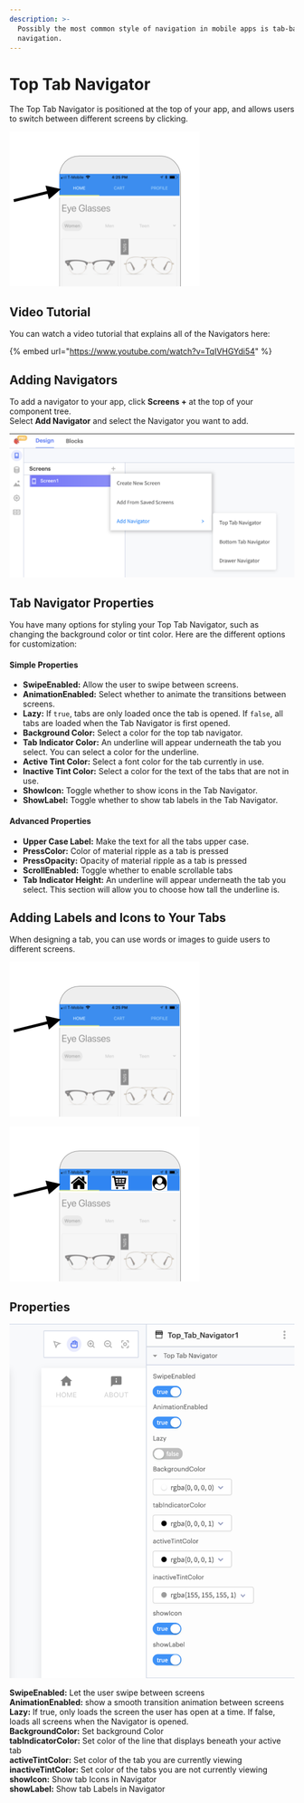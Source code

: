 ```yaml
---
description: >-
  Possibly the most common style of navigation in mobile apps is tab-based
  navigation.
---
```


# Top Tab Navigator

The Top Tab Navigator is positioned at the top of your app, and allows users to switch between different screens by clicking. 

![](.gitbook/assets/image%20%28112%29.png)

## Video Tutorial

You can watch a video tutorial that explains all of the Navigators here:

{% embed url="https://www.youtube.com/watch?v=TqIVHGYdi54" %}

## Adding Navigators

To add a navigator to your app, click **Screens +** at the top of your component tree.   
Select **Add Navigator** and select the Navigator you want to add.

![](.gitbook/assets/screen-shot-2021-04-08-at-5.06.23-pm.png)

## Tab Navigator Properties

You have many options for styling your Top Tab Navigator, such as changing the background color or tint color. Here are the different options for customization:

#### Simple Properties

* **SwipeEnabled:** Allow the user to swipe between screens.
* **AnimationEnabled:** Select whether to animate the transitions between screens.
* **Lazy:** If `true`, tabs are only loaded once the tab is opened. If `false`, all tabs are loaded when the Tab Navigator is first opened.
* **Background Color:** Select a color for the top tab navigator. 
* **Tab Indicator Color:** An underline will appear underneath the tab you select. You can select a color for the underline. 
* **Active Tint Color:** Select a font color for the tab currently in use.
* **Inactive Tint Color:** Select a color for the text of the tabs that are not in use. 
* **ShowIcon:** Toggle whether to show icons in the Tab Navigator.
* **ShowLabel:** Toggle whether to show tab labels in the Tab Navigator.

#### Advanced Properties

* **Upper Case Label:** Make the text for all the tabs upper case. 
* **PressColor:** Color of material ripple as a tab is pressed
* **PressOpacity:** Opacity of material ripple as a tab is pressed
* **ScrollEnabled:** Toggle whether to enable scrollable tabs
* **Tab Indicator Height:** An underline will appear underneath the tab you select. This section will allow you to choose how tall the underline is.

## Adding Labels and Icons to Your Tabs 

When designing a tab, you can use words or images to guide users to different screens. 

![Using Words](.gitbook/assets/image%20%28112%29.png)

![Using Images](.gitbook/assets/image%20%2854%29.png)

## Properties

![](.gitbook/assets/screen-shot-2021-04-12-at-7.50.26-am.png)

**SwipeEnabled:** Let the user swipe between screens  
**AnimationEnabled:** show a smooth transition animation between screens  
**Lazy:** If true, only loads the screen the user has open at a time. If false, loads all screens when the Navigator is opened.   
**BackgroundColor:** Set background Color  
**tabIndicatorColor:** Set color of the line that displays beneath your active tab  
**activeTintColor:** Set color of the tab you are currently viewing  
**inactiveTintColor:** Set color of the tabs you are not currently viewing  
**showIcon:** Show tab Icons in Navigator  
**showLabel:** Show tab Labels in Navigator

